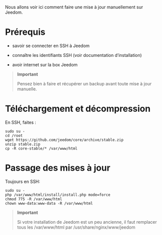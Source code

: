 Nous allons voir ici comment faire une mise à jour manuellement sur Jeedom.

Prérequis
=========

-   savoir se connecter en SSH à Jeedom

-   connaître les identifiants SSH (voir documentation d’installation)

-   avoir internet sur la box Jeedom

> **Important**
>
> Pensez bien à faire et récupérer un backup avant toute mise à jour manuelle.

Téléchargement et décompression
===============================

En SSH, faites :

    sudo su -
    cd /root
    wget https://github.com/jeedom/core/archive/stable.zip
    unzip stable.zip
    cp -R core-stable/* /var/www/html

Passage des mises à jour
========================

Toujours en SSH:

    sudo su -
    php /var/www/html/install/install.php mode=force
    chmod 775 -R /var/www/html
    chown www-data:www-data -R /var/www/html

> **Important**
>
> Si votre installation de Jeedom est un peu ancienne, il faut remplacer tous les /var/www/html par /usr/share/nginx/www/jeedom

